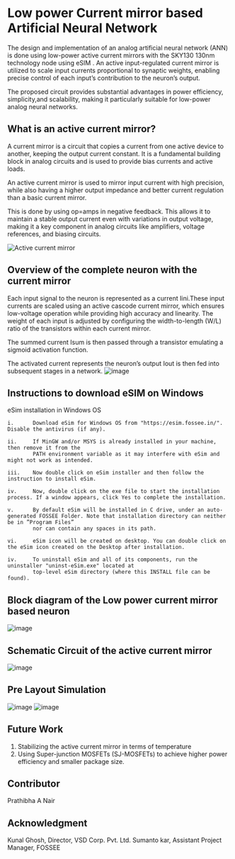 # Low power Current mirror based Artificial Neural Network

The design and implementation of an analog artificial neural network (ANN) is done using low-power active current mirrors with the SKY130 130nm technology node using eSIM . An active input-regulated current mirror is utilized to scale input currents proportional to synaptic weights, enabling precise control of each input’s contribution to the neuron’s output. 

The proposed circuit provides substantial advantages in power efficiency, simplicity,and scalability, making it particularly suitable for low-power analog neural networks.

## What is an active current mirror?

A current mirror is a circuit that copies a current from one active device to another, keeping the output current constant. It is a fundamental building block in analog circuits and is used to provide bias currents and active loads.

An active current mirror is used to mirror input current with high precision, while also having a higher output impedance and better current regulation than a basic current mirror.

This is done by using op=amps in negative feedback. This allows it to maintain a stable output current even with variations in output voltage, making it a key component in analog circuits like amplifiers, voltage references, and biasing circuits.

![Active current mirror](https://github.com/user-attachments/assets/0f0eba49-3702-4027-9412-407c5150a959)

## Overview of the complete neuron with the current mirror 

Each input signal to the neuron is represented as a current Iini.These input currents are scaled using an active cascode current mirror, which ensures low-voltage operation while providing high accuracy and linearity. The weight of each input is adjusted by configuring the width-to-length (W/L) ratio of the transistors within each current mirror. 

The summed current Isum is then passed through a transistor emulating a sigmoid activation function.

The activated current represents the neuron’s output Iout is then fed into subsequent stages in a network.
![image](https://github.com/user-attachments/assets/15ce1554-e46f-4d88-9489-c5c51be0e6f2)


## Instructions to download eSIM on Windows
 eSim installation in Windows OS

    i.      Download eSim for Windows OS from "https://esim.fossee.in/". Disable the antivirus (if any).

    ii.     If MinGW and/or MSYS is already installed in your machine, then remove it from the
            PATH environment variable as it may interfere with eSim and might not work as intended.

    iii.    Now double click on eSim installer and then follow the instruction to install eSim.

    iv.     Now, double click on the exe file to start the installation process. If a window appears, click Yes to complete the installation.
    
    v.      By default eSim will be installed in C drive, under an auto-generated FOSSEE Folder. Note that installation directory can neither be in ”Program Files” 
            nor can contain any spaces in its path.
    
    vi.     eSim icon will be created on desktop. You can double click on the eSim icon created on the Desktop after installation.

    iv.     To uninstall eSim and all of its components, run the uninstaller "uninst-eSim.exe" located at 
            top-level eSim directory (where this INSTALL file can be found).

## Block diagram of the Low power current mirror based neuron 
![image](https://github.com/user-attachments/assets/9af6334b-2bcb-451f-a6b7-30fb94eeb929)

## Schematic Circuit of the active current mirror
![image](https://github.com/user-attachments/assets/f19f52bb-6d44-4092-8d55-d08891a46bfd)


## Pre Layout Simulation
![image](https://github.com/user-attachments/assets/d42ddd9c-3dec-4e33-9f56-78103b43f73e)
![image](https://github.com/user-attachments/assets/88999ccf-e574-4c57-be1b-e5cc5156d954)

## Future Work
1. Stabilizing the active current mirror in terms of temperature
2. Using Super-junction MOSFETs (SJ-MOSFETs) to achieve higher power efficiency and smaller package size.

## Contributor
Prathibha A Nair

## Acknowledgment
Kunal Ghosh, Director, VSD Corp. Pvt. Ltd.
Sumanto kar, Assistant Project Manager, FOSSEE
